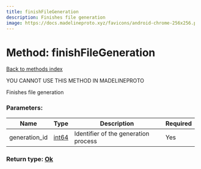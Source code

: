 ```yaml
---
title: finishFileGeneration
description: Finishes file generation
image: https://docs.madelineproto.xyz/favicons/android-chrome-256x256.png
---
```

# Method: finishFileGeneration  
[Back to methods index](index.md)


YOU CANNOT USE THIS METHOD IN MADELINEPROTO


Finishes file generation

### Parameters:

| Name     |    Type       | Description | Required |
|----------|---------------|-------------|----------|
|generation\_id|[int64](../constructors/int64.md) | Identifier of the generation process | Yes|


### Return type: [Ok](../types/Ok.md)

